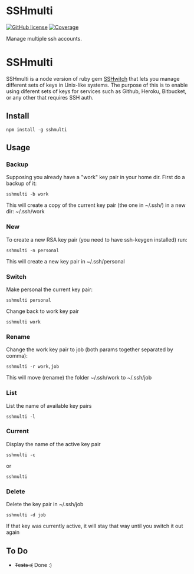 # SSHmulti
[![GitHub license](https://img.shields.io/github/license/nasiruddinml/sshmulti)](https://github.com/nasiruddinml/sshmulti/blob/master/LICENSE) [![Coverage](https://sonarcloud.io/api/project_badges/measure?project=nasiruddinml_sshmulti&metric=coverage)](https://sonarcloud.io/summary/new_code?id=nasiruddinml_sshmulti)

Manage multiple ssh accounts.

SSHmulti
==========

SSHmulti is a node version of ruby gem [SSHwitch](https://github.com/agush22/sshwitch) that lets you manage different sets of keys in Unix-like systems.
The purpose of this is to enable using diferent sets of keys for services such as Github, Heroku, Bitbucket, or any other that requires SSH auth.

Install
-------

    npm install -g sshmulti

Usage
-----

### Backup


Supposing you already have a "work" key pair in your home dir.
First do a backup of it:

    sshmulti -b work

This will create a copy of the current key pair (the one in ~/.ssh/) in a new dir:  ~/.ssh/work

### New


To create a new RSA key pair (you need to have ssh-keygen installed) run:

    sshmulti -n personal

This will create a new key pair in ~/.ssh/personal

### Switch


Make personal the current key pair:

    sshmulti personal

Change back to work key pair

    sshmulti work

### Rename

Change the work key pair to job (both params together separated by comma):

    sshmulti -r work,job

This will move (rename) the folder ~/.ssh/work to ~/.ssh/job

### List

List the name of available key pairs

    sshmulti -l

### Current

Display the name of the active key pair

    sshmulti -c
or

    sshmulti

### Delete

Delete the key pair in ~/.ssh/job

    sshmulti -d job

If that key was currently active, it will stay that way until you switch it out again


To Do
-----

* ~~Tests :(~~ Done :)
